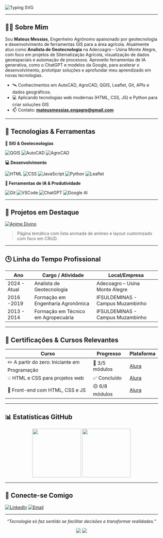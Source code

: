 <!-- Cabeçalho com SVG animado -->

![Typing SVG](https://readme-typing-svg.demolab.com?font=Fira+Code&size=22&pause=1200&color=36BCF7&center=true&vCenter=true&width=650&lines=Olá%2C+me+chamo+Mateus+Messias!;Desenvolvo+Projetos+de+Sistematização+Agrícola!;Apaixonado+por+Geotecnologias+e+Mapas+Interativos!;Front-end+com+HTML%2C+CSS%2C+JS!;Python+para+automações+e+processamento+geoespacial!;TransformandoDados+Geoespaciais+em+Soluções+para+o+Campo!)

---

## 👨‍💻 Sobre Mim

Sou **Mateus Messias**, Engenheiro Agrônomo apaixonado por geotecnologia e desenvolvimento de ferramentas GIS para a área agrícola.
Atualmente atuo como **Analista de Geotecnologia** na Adecoagro – Usina Monte Alegre, com foco em projetos de Sitematização Agrícola, visualização de dados geoespaciais e automação de processos. Aproveito ferramentas de IA generativa, como o ChatGPT e modelos da Google, para acelerar o desenvolvimento, prototipar soluções e aprofundar meu aprendizado em novas tecnologias.

- 🛰️ Conhecimentos em AutoCAD, AgroCAD, QGIS, Leaflet, Git, APIs e dados geográficos.
- 💻 Aplicando tecnologias web modernas (HTML, CSS, JS) e Python para criar soluções GIS
- 📫 Contato: **mateusmessias.engagro@gmail.com**

---

## 🧠 Tecnologias & Ferramentas

**🧭 SIG & Geotecnologias**  

![QGIS](https://img.shields.io/badge/QGIS-589632?style=for-the-badge&logo=qgis&logoColor=white)
![AutoCAD](https://img.shields.io/badge/AutoCAD-E6001F?style=for-the-badge&logo=autodesk&logoColor=white)
![AgroCAD](https://img.shields.io/badge/AgroCAD-228B22?style=for-the-badge&logoColor=white)

**💻 Desenvolvimento**  

![HTML](https://img.shields.io/badge/HTML5-E34F26?style=for-the-badge&logo=html5&logoColor=white)
![CSS](https://img.shields.io/badge/CSS3-1572B6?style=for-the-badge&logo=css3&logoColor=white)
![JavaScript](https://img.shields.io/badge/JavaScript-F7DF1E?style=for-the-badge&logo=javascript&logoColor=black)
![Python](https://img.shields.io/badge/Python-3670A0?style=for-the-badge&logo=python&logoColor=white)
![Leaflet](https://img.shields.io/badge/Leaflet-199900?style=for-the-badge&logo=leaflet&logoColor=white)

**🤖 Ferramentas de IA & Produtividade** 

![Git](https://img.shields.io/badge/Git-F05032?style=for-the-badge&logo=git&logoColor=white)
![VSCode](https://img.shields.io/badge/VS%20Code-007ACC?style=for-the-badge&logo=visual-studio-code&logoColor=white)
![ChatGPT](https://img.shields.io/badge/ChatGPT-AI%20Partner-74AA9C?style=for-the-badge&logo=openai&logoColor=white)
![Google AI](https://img.shields.io/badge/Google%20AI-Ideation%20%26%20Code-4285F4?style=for-the-badge&logo=google-gemini&logoColor=white)

---

## 🚧 Projetos em Destaque

[![Anime Divino](https://img.shields.io/badge/🎨_Anime_Divino-Explorar-FF69B4?style=for-the-badge)](https://github.com/MateusMessiasGeoAgro/Anime-Divino)
> Página temática com lista animada de animes e layout customizado com foco em CRUD.

---

## 🕒 Linha do Tempo Profissional

| Ano      | Cargo / Atividade                             | Local/Empresa                          |
|----------|-----------------------------------------------|----------------------------------------|
| 2024 - Atual | Analista de Geotecnologia                    | Adecoagro – Usina Monte Alegre         |
| 2016 -2019      | Formação em Engenharia Agronômica             | IFSULDEMINAS - Campus Muzambinho                |
| 2013 - 2014      | Formação em Técnico em Agropecuária             | IFSULDEMINAS - Campus Muzambinho             |

---

## 📜 Certificações & Cursos Relevantes

| Curso                                                       | Progresso       | Plataforma |
|-------------------------------------------------------------|-----------------|------------|
| ✏️ A partir do zero: Iniciante em Programação               | 🔵 3/5 módulos   | [Alura](https://www.alura.com.br) |
| 💡 HTML e CSS para projetos web                             | ✅ Concluído     | [Alura](https://www.alura.com.br) |
| 🧠 Front-end com HTML, CSS e JS                             | 🟡 6/8 módulos   | [Alura](https://www.alura.com.br) |


---

## 📊 Estatísticas GitHub

<p align="center">
  <img height="160em" src="https://github-readme-stats.vercel.app/api?username=MateusMessiasGeoAgro&show_icons=true&theme=tokyonight" />
  <img height="160em" src="https://github-readme-stats.vercel.app/api/top-langs/?username=MateusMessiasGeoAgro&layout=compact&theme=tokyonight" />
</p>

---

## 🤝 Conecte-se Comigo

[![LinkedIn](https://img.shields.io/badge/LinkedIn-Mateus_Messias-0e76a8?style=for-the-badge&logo=linkedin&logoColor=white)](https://www.linkedin.com/in/mateusmessias)
[![Email](https://img.shields.io/badge/Email-mateusmessias.engagro@gmail.com-D14836?style=for-the-badge&logo=gmail&logoColor=white)](mailto:mateusmessias.engagro@gmail.com)

---

<p align="center">
  <i>“Tecnologia só faz sentido se facilitar decisões e transformar realidades.”</i>
</p>
<p align="center">
  <img src="https://img.shields.io/badge/GitHub%20Copilot-AI%20Power-blue?style=flat-square&logo=github" />
  <img src="https://komarev.com/ghpvc/?username=MateusMessiasGeoAgro&label=Visualiza%C3%A7%C3%B5es&color=0e75b6&style=flat" />
</p>
